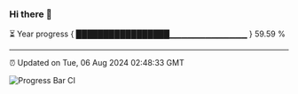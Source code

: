 ### Hi there 👋

⏳ Year progress { █████████████████▁▁▁▁▁▁▁▁▁▁▁▁▁ } 59.59 %

---

⏰ Updated on Tue, 06 Aug 2024 02:48:33 GMT

![Progress Bar CI](https://github.com/IshwaranRudhara/GIT-ACTION/workflows/Progress%20Bar%20CI/badge.svg)
